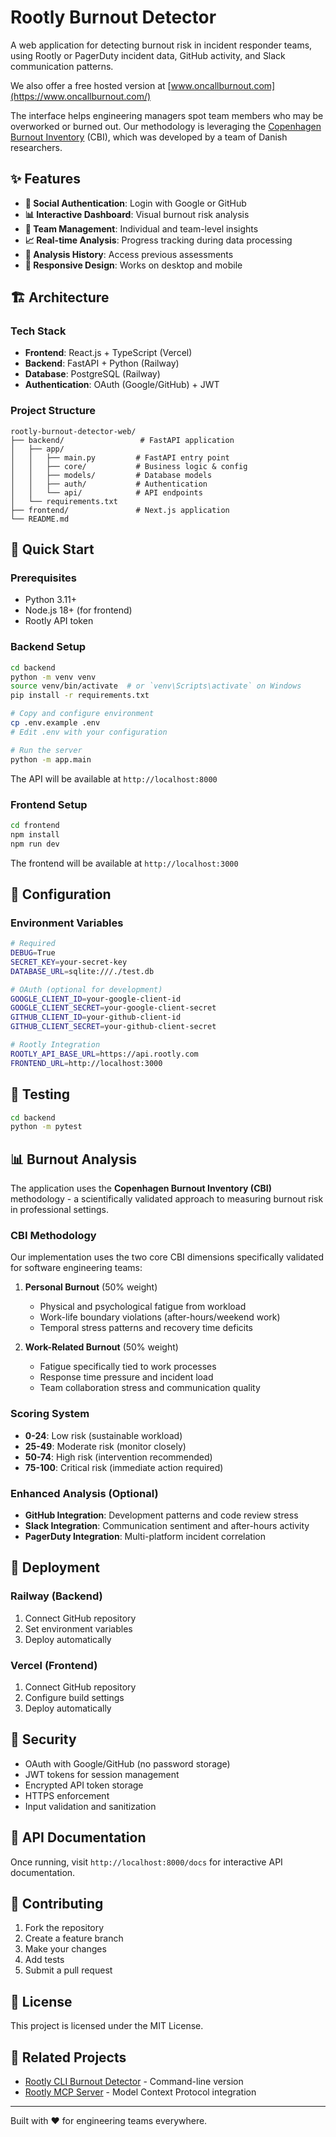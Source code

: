 # Rootly Burnout Detector

A web application for detecting burnout risk in incident responder teams, using Rootly or PagerDuty incident data, GitHub activity, and Slack communication patterns.

We also offer a free hosted version at [www.oncallburnout.com](https://www.oncallburnout.com/)

The interface helps engineering managers spot team members who may be overworked or burned out. Our methodology is leveraging the [Copenhagen Burnout Inventory](https://nfa.dk/media/hl5nbers/cbi-first-edition.pdf) (CBI), which was developed by a team of Danish researchers. 

## ✨ Features

- **🔐 Social Authentication**: Login with Google or GitHub
- **📊 Interactive Dashboard**: Visual burnout risk analysis
- **👥 Team Management**: Individual and team-level insights
- **📈 Real-time Analysis**: Progress tracking during data processing
- **🔄 Analysis History**: Access previous assessments
- **📱 Responsive Design**: Works on desktop and mobile

## 🏗️ Architecture

### Tech Stack
- **Frontend**: React.js + TypeScript (Vercel)
- **Backend**: FastAPI + Python (Railway)
- **Database**: PostgreSQL (Railway)
- **Authentication**: OAuth (Google/GitHub) + JWT

### Project Structure
```
rootly-burnout-detector-web/
├── backend/                 # FastAPI application
│   ├── app/
│   │   ├── main.py         # FastAPI entry point
│   │   ├── core/           # Business logic & config
│   │   ├── models/         # Database models
│   │   ├── auth/           # Authentication
│   │   └── api/            # API endpoints
│   └── requirements.txt
├── frontend/               # Next.js application  
└── README.md
```

## 🚀 Quick Start

### Prerequisites
- Python 3.11+
- Node.js 18+ (for frontend)
- Rootly API token

### Backend Setup
```bash
cd backend
python -m venv venv
source venv/bin/activate  # or `venv\Scripts\activate` on Windows
pip install -r requirements.txt

# Copy and configure environment
cp .env.example .env
# Edit .env with your configuration

# Run the server
python -m app.main
```

The API will be available at `http://localhost:8000`

### Frontend Setup
```bash
cd frontend
npm install
npm run dev
```

The frontend will be available at `http://localhost:3000`

## 🔧 Configuration

### Environment Variables
```bash
# Required
DEBUG=True
SECRET_KEY=your-secret-key
DATABASE_URL=sqlite:///./test.db

# OAuth (optional for development)
GOOGLE_CLIENT_ID=your-google-client-id
GOOGLE_CLIENT_SECRET=your-google-client-secret
GITHUB_CLIENT_ID=your-github-client-id
GITHUB_CLIENT_SECRET=your-github-client-secret

# Rootly Integration
ROOTLY_API_BASE_URL=https://api.rootly.com
FRONTEND_URL=http://localhost:3000
```

## 🧪 Testing

```bash
cd backend
python -m pytest
```

## 📊 Burnout Analysis

The application uses the **Copenhagen Burnout Inventory (CBI)** methodology - a scientifically validated approach to measuring burnout risk in professional settings.

### CBI Methodology
Our implementation uses the two core CBI dimensions specifically validated for software engineering teams:

1. **Personal Burnout** (50% weight)
   - Physical and psychological fatigue from workload
   - Work-life boundary violations (after-hours/weekend work)
   - Temporal stress patterns and recovery time deficits

2. **Work-Related Burnout** (50% weight)
   - Fatigue specifically tied to work processes
   - Response time pressure and incident load
   - Team collaboration stress and communication quality

### Scoring System
- **0-24**: Low risk (sustainable workload)
- **25-49**: Moderate risk (monitor closely)
- **50-74**: High risk (intervention recommended)
- **75-100**: Critical risk (immediate action required)

### Enhanced Analysis (Optional)
- **GitHub Integration**: Development patterns and code review stress
- **Slack Integration**: Communication sentiment and after-hours activity
- **PagerDuty Integration**: Multi-platform incident correlation

## 🚢 Deployment

### Railway (Backend)
1. Connect GitHub repository
2. Set environment variables
3. Deploy automatically

### Vercel (Frontend)
1. Connect GitHub repository
2. Configure build settings
3. Deploy automatically

## 🔐 Security

- OAuth with Google/GitHub (no password storage)
- JWT tokens for session management
- Encrypted API token storage
- HTTPS enforcement
- Input validation and sanitization

## 📝 API Documentation

Once running, visit `http://localhost:8000/docs` for interactive API documentation.

## 🤝 Contributing

1. Fork the repository
2. Create a feature branch
3. Make your changes
4. Add tests
5. Submit a pull request

## 📄 License

This project is licensed under the MIT License.

## 🔗 Related Projects

- [Rootly CLI Burnout Detector](https://github.com/your-org/rootly-burnout-detector) - Command-line version
- [Rootly MCP Server](https://github.com/Rootly-AI-Labs/Rootly-MCP-server) - Model Context Protocol integration

---

Built with ❤️ for engineering teams everywhere.
